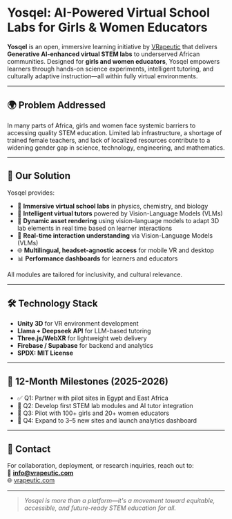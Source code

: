 # Yosqel: AI-Powered Virtual School Labs for Girls & Women Educators

**Yosqel** is an open, immersive learning initiative by [VRapeutic](https://www.vrapeutic.com) that delivers **Generative AI-enhanced virtual STEM labs** to underserved African communities. Designed for **girls and women educators**, Yosqel empowers learners through hands-on science experiments, intelligent tutoring, and culturally adaptive instruction—all within fully virtual environments.

---

## 🌍 Problem Addressed

In many parts of Africa, girls and women face systemic barriers to accessing quality STEM education. Limited lab infrastructure, a shortage of trained female teachers, and lack of localized resources contribute to a widening gender gap in science, technology, engineering, and mathematics.

---

## 🎯 Our Solution

Yosqel provides:

- 🧪 **Immersive virtual school labs** in physics, chemistry, and biology
- 🤖 **Intelligent virtual tutors** powered by Vision-Language Models (VLMs)
- 🧩 **Dynamic asset rendering** using vision-language models to adapt 3D lab elements in real time based on learner interactions
- 🧠 **Real-time interaction understanding** via Vision-Language Models (VLMs)
- 🌐 **Multilingual, headset-agnostic access** for mobile VR and desktop
- 📊 **Performance dashboards** for learners and educators

All modules are tailored for inclusivity, and cultural relevance.

---

## 🛠 Technology Stack

- **Unity 3D** for VR environment development
- **Llama + Deepseek API** for LLM-based tutoring
- **Three.js/WebXR** for lightweight web delivery
- **Firebase / Supabase** for backend and analytics
- **SPDX: MIT License**

---

## 🚀 12-Month Milestones (2025-2026)

- ✅ Q1: Partner with pilot sites in Egypt and East Africa
- 🔄 Q2: Develop first STEM lab modules and AI tutor integration
- 🔄 Q3: Pilot with 100+ girls and 20+ women educators
- 🔄 Q4: Expand to 3–5 new sites and launch analytics dashboard

---

## 💬 Contact

For collaboration, deployment, or research inquiries, reach out to:  
📧 **info@vrapeutic.com**  
🌐 [vrapeutic.com](https://www.vrapeutic.com)

---

> *Yosqel is more than a platform—it's a movement toward equitable, accessible, and future-ready STEM education for all.*

